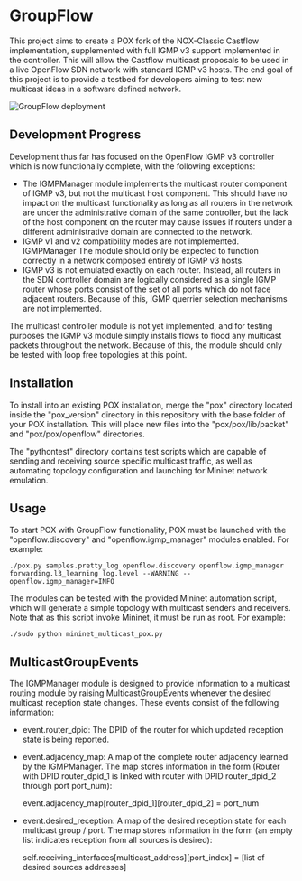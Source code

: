 GroupFlow
=========

This project aims to create a POX fork of the NOX-Classic Castflow implementation, supplemented with full IGMP v3 support implemented in the controller. This will allow the Castflow multicast proposals to be used in a live OpenFlow SDN network with standard IGMP v3 hosts. The end goal of this project is to provide a testbed for developers aiming to test new multicast ideas in a software defined network.

![GroupFlow deployment](https://github.com/alexcraig/GroupFlow/blob/master/docs/CastflowDeploymentDiagram.png?raw=true)

Development Progress
--------------------
Development thus far has focused on the OpenFlow IGMP v3 controller which is now functionally complete, with the following exceptions:

* The IGMPManager module implements the multicast router component of IGMP v3, but not the multicast host component. This should have no impact on the multicast functionality as long as all routers in the network are under the administrative domain of the same controller, but the lack of the host component on the router may cause issues if routers under a different administrative domain are connected to the network.
* IGMP v1 and v2 compatibility modes are not implemented. IGMPManager The module should only be expected to function correctly in a network composed entirely of IGMP v3 hosts.
* IGMP v3 is not emulated exactly on each router. Instead, all routers in the SDN controller domain are logically considered as a single IGMP router whose ports consist of the set of all ports which do not face adjacent routers. Because of this, IGMP querrier selection mechanisms are not implemented.

The multicast controller module is not yet implemented, and for testing purposes the IGMP v3 module simply installs flows to flood any multicast packets throughout the network. Because of this, the module should only be tested with loop free topologies at this point.

Installation
------------

To install into an existing POX installation, merge the "pox" directory located inside the "pox_version" directory in this repository with the base folder of your POX installation. This will place new files into the "pox/pox/lib/packet" and "pox/pox/openflow" directories.

The "pythontest" directory contains test scripts which are capable of sending and receiving source specific multicast traffic, as well as automating topology configuration and launching for Mininet network emulation.

Usage
-----

To start POX with GroupFlow functionality, POX must be launched with the "openflow.discovery" and "openflow.igmp_manager" modules enabled. For example:

    ./pox.py samples.pretty_log openflow.discovery openflow.igmp_manager forwarding.l3_learning log.level --WARNING --openflow.igmp_manager=INFO    

The modules can be tested with the provided Mininet automation script, which will generate a simple topology with multicast senders and receivers. Note that as this script invoke Mininet, it must be run as root. For example:

    ./sudo python mininet_multicast_pox.py
    
MulticastGroupEvents
--------------------

The IGMPManager module is designed to provide information to a multicast routing module by raising MulticastGroupEvents whenever the desired multicast reception state changes. These events consist of the following information:

* event.router_dpid: The DPID of the router for which updated reception state is being reported.
* event.adjacency_map: A map of the complete router adjacency learned by the IGMPManager. The map stores information in the form (Router with DPID router_dpid_1 is linked with router with DPID router_dpid_2 through port port_num):


    event.adjacency_map[router_dpid_1][router_dpid_2] = port_num  


* event.desired_reception: A map of the desired reception state for each multicast group / port. The map stores information in the form (an empty list indicates reception from all sources is desired):


    self.receiving_interfaces[multicast_address][port_index] = [list of desired sources addresses]
